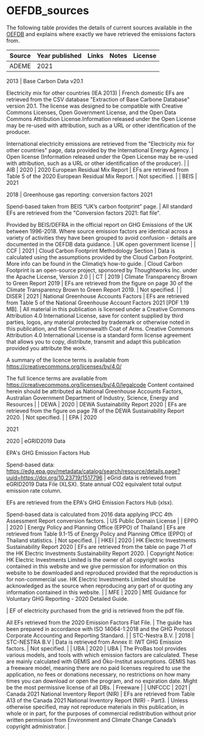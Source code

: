 # OEFDB_sources

The following table provides the details of current sources available in the [OEFDB](https://github.com/climatiq/Open-Emission-Factors-DB) and explains where exactly we have retrieved the emissions factors from.  

| Source | Year published | Links | Notes | License |
| --- | --- | --- | --- | --- |
| ADEME | 2021

2013 | Base Carbon Data v20.1

Electricity mix for other countries (IEA 2013) | French domestic EFs are retrieved from the CSV database "Extraction of Base Carbone Database" version 20.1. The license was designed to be compatible with Creative Commons Licenses, Open Government License, and the Open Data Commons Attribution License.Information released under the Open License may be re-used with attribution, such as a URL or other identification of the producer.

International electricity emissions are retrieved from the "Electricity mix for other countries" page, data provided by the International Energy Agency. | Open license (Information released under the Open License may be re-used with attribution, such as a URL or other identification of the producer). |
| AIB | 2020  | 2020 European Residual Mix Report
 | EFs are retrieved from Table 5 of the 2020 European Residual Mix Report.
 | Not specified.  |
| BEIS | 2021

2018 | Greenhouse gas reporting: conversion factors 2021

Spend-based taken from BEIS “UK’s carbon footprint” page.  | All standard EFs are retrieved from the "Conversion factors 2021: flat file".

Provided by BEIS/DEFRA in the official report on GHG Emissions of the UK between 1996-2018. Where source emission factors are identical across a variety of activities they have been grouped to avoid confusion - details are documented in the OEFDB data guidance.
 | UK open government license |
| CCF | 2021 | Cloud Carbon Footprint Methodology Section | Data is calculated using the assumptions provided by the Cloud Carbon Footprint. More info can be found in the Climatiq’s how-to guide.  | Cloud Carbon Footprint is an open-source project, sponsored by Thoughtworks Inc. under the Apache License, Version 2.0 |
| CT | 2019 | Climate Transparency Brown to Green Report 2019 | EFs are retrieved from the figure on page 30 of the Climate Transparency Brown to Green Report 2019. | Not specified.  |
| DISER | 2021
 | National Greenhouse Accounts Factors | EFs are retrieved from Table 5 of the National Greenhouse Account Factors 2021 [PDF 1.19 MB].  | All material in this publication is licensed under a Creative Commons Attribution 4.0 International License, save for content supplied by third parties, logos, any material protected by trademark or otherwise noted in this publication, and the Commonwealth Coat of Arms. Creative Commons Attribution 4.0 International License is a standard form license agreement that allows you to copy, distribute, transmit and adapt this publication provided you attribute the work. 

A summary of the licence terms is available from https://creativecommons.org/licenses/by/4.0/ 

The full licence terms are available from https://creativecommons.org/licenses/by/4.0/legalcode Content contained herein should be attributed as National Greenhouse Accounts Factors, Australian Government Department of Industry, Science, Energy and Resources |
| DEWA | 2020 | DEWA Sustainability Report 2020 | EFs are retrieved from the figure on page 78 of the DEWA Sustainability Report 2020. | Not specified.  |
| EPA | 2020

2021

2020 | eGRID2019 Data 

EPA's GHG Emission Factors Hub

Spend-based data:
https://edg.epa.gov/metadata/catalog/search/resource/details.page?uuid=https://doi.org/10.23719/1517796
 | eGrid data is retrieved from eGRID2019 Data File (XLSX). State annual CO2 equivalent total output emission rate column. 

EFs are retrieved from the EPA's GHG Emission Factors Hub (xlsx).

Spend-based data is calculated from 2016 data applying IPCC 4th Assessment Report conversion factors. | US Public Domain License |
| EPPO | 2020  | Energy Policy and Planning Office (EPPO) of Thailand | EFs are retrieved from Table 9.1-15 of Energy Policy and Planning Office (EPPO) of Thailand statistics.  | Not specified.  |
| HKEI | 2020 | HK Electric Investments Sustainability Report 2020 | EFs are retrieved from the table on page 71 of the HK Electric Investments Sustainability Report 2020. | Copyright Notice: HK Electric Investments Limited is the owner of all copyright works contained in this website and we give permission for information on this website to be downloaded and reproduced provided that the reproduction is for non-commercial use. HK Electric Investments Limited should be acknowledged as the source when reproducing any part of or quoting any information contained in this website. |
| MFE | 2020  | MfE Guidance for Voluntary GHG Reporting - 2020 Detailed Guide.

 | EF of electricity purchased from the grid is retrieved from the pdf file. 

All EFs retrieved from the 2020 Emission Factors Flat File. | The guide has been prepared in accordance with ISO 14064-1:2018 and the GHG Protocol
Corporate Accounting and Reporting Standard. |
| STC-Nestra B.V. | 2018  | STC-NESTRA B.V | Data is retrieved from Annex II: IWT GHG Emission factors. | Not specified.  |
| UBA | 2020 | UBA | The ProBas tool provides various models, and tools with which emission factors are calculated. These are mainly calculated with GEMIS and Öko-Institut assumptions. GEMIS has a freeware model, meaning there are no paid licenses required to use the application, no fees or donations necessary, no restrictions on how many times you can download or open the program, and no expiration date. Might be the most permissive license of all DBs.  | Freeware |
| UNFCCC | 2021 | Canada 2021 National Inventory Report (NIR) | EFs are retrieved from Table A13 of the Canada 2021 National Inventory Report (NIR) - Part3. | Unless otherwise specified,  may not reproduce materials in this publication, in whole or in part, for the purposes of commercial redistribution without prior written permission from Environment and Climate Change Canada’s copyright administrator. |

##